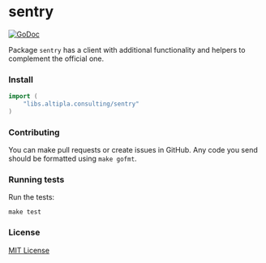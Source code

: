 
# sentry

[![GoDoc](https://godoc.org/libs.altipla.consulting/sentry?status.svg)](https://godoc.org/libs.altipla.consulting/sentry)

Package `sentry` has a client with additional functionality and helpers to complement the official one.


### Install

```go
import (
	"libs.altipla.consulting/sentry"
)
```


### Contributing

You can make pull requests or create issues in GitHub. Any code you send should be formatted using ```make gofmt```.


### Running tests

Run the tests:

```shell
make test
```


### License

[MIT License](../LICENSE)

